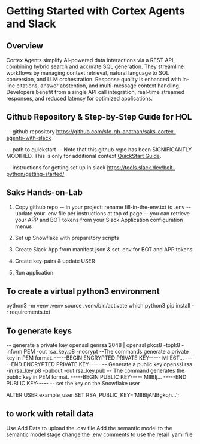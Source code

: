 # Getting Started with Cortex Agents and Slack

## Overview

Cortex Agents simplify AI-powered data interactions via a REST API, combining hybrid search and accurate SQL generation. They streamline workflows by managing context retrieval, natural language to SQL conversion, and LLM orchestration. Response quality is enhanced with in-line citations, answer abstention, and multi-message context handling. Developers benefit from a single API call integration, real-time streamed responses, and reduced latency for optimized applications.

## Github Repository & Step-by-Step Guide for HOL
-- github repository
https://github.com/sfc-gh-anathan/saks-cortex-agents-with-slack 

-- path to quickstart
-- Note that this github repo has been SIGNIFICANTLY MODIFIED. This is only for additional context
[QuickStart Guide](https://quickstarts.snowflake.com/guide/integrate_snowflake_cortex_agents_with_slack/index.html).

-- instructions for getting set up in slack
https://tools.slack.dev/bolt-python/getting-started/ 

## Saks Hands-on-Lab

1. Copy github repo
    -- in your project: rename fill-in-the-env.txt to .env
    -- update your .env file per instructions at top of page
    -- you can retrieve your APP and BOT tokens from your Slack Application configuration menus

2. Set up Snowflake with preparatory scripts

3. Create Slack App from manifest.json & set .env for BOT and APP tokens

4. Create key-pairs & update USER

5. Run application







## To create a virtual python3 environment
python3 -m venv .venv
source .venv/bin/activate
which python3
pip install -r requirements.txt


## To generate keys
-- generate a private key
openssl genrsa 2048 | openssl pkcs8 -topk8 -inform PEM -out rsa_key.p8 -nocrypt
--The commands generate a private key in PEM format.
-----BEGIN ENCRYPTED PRIVATE KEY-----
MIIE6T...
-----END ENCRYPTED PRIVATE KEY-----
-- Generate a public key
openssl rsa -in rsa_key.p8 -pubout -out rsa_key.pub
-- The command generates the public key in PEM format.
-----BEGIN PUBLIC KEY-----
MIIBIj...
-----END PUBLIC KEY-----
-- set the key on the Snowflake user

ALTER USER example_user SET RSA_PUBLIC_KEY='MIIBIjANBgkqh...';


## to work with retail data
Use Add Data to upload the .csv file
Add the semantic model to the semantic model stage
change the .env comments to use the retail .yaml file
